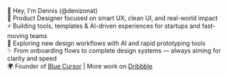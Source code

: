 👋 Hey, I'm Dennis (@denizonat)  
🎨 Product Designer focused on smart UX, clean UI, and real-world impact  
⚡ Building tools, templates & AI-driven experiences for startups and fast-moving teams  
🧠 Exploring new design workflows with AI and rapid prototyping tools  
✨ From onboarding flows to complete design systems — always aiming for clarity and speed  
🌍 Founder of [Blue Cursor](https://bluecursor.agency) | More work on [Dribbble](https://dribbble.com/denizonat)
